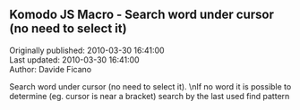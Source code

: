 ## Komodo JS Macro - Search word under cursor (no need to select it)  
Originally published: 2010-03-30 16:41:00  
Last updated: 2010-03-30 16:41:00  
Author: Davide Ficano  
  
Search word under cursor (no need to select it).\nIf no word it is possible to determine (eg. cursor is near a bracket) search by the last used find pattern